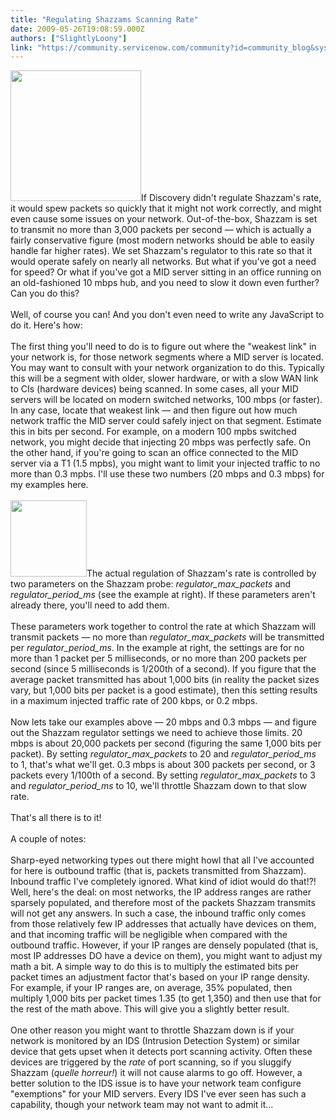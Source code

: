 ```yaml
---
title: "Regulating Shazzams Scanning Rate"
date: 2009-05-26T19:08:59.000Z
authors: ["SlightlyLoony"]
link: "https://community.servicenow.com/community?id=community_blog&sys_id=689ceae1dbd0dbc01dcaf3231f96192f"
---
```

<p><img __jive_id="4800" alt="" class="jive-image" src="br.png" style="width: auto; height: 209px;" />If Discovery didn't regulate Shazzam's rate, it would spew packets so quickly that it might not work correctly, and might even cause some issues on your network. Out-of-the-box, Shazzam is set to transmit no more than 3,000 packets per second — which is actually a fairly conservative figure (most modern networks should be able to easily handle far higher rates). We set Shazzam's regulator to this rate so that it would operate safely on nearly all networks. But what if you've got a need for speed? Or what if you've got a MID server sitting in an office running on an old-fashioned 10 mbps hub, and you need to slow it down even further? Can you do this?<br /><br />Well, of course you can! And you don't even need to write any JavaScript to do it. Here's how:<!--break--><br /><br />The first thing you'll need to do is to figure out where the "weakest link" in your network is, for those network segments where a MID server is located. You may want to consult with your network organization to do this. Typically this will be a segment with older, slower hardware, or with a slow WAN link to CIs (hardware devices) being scanned. In some cases, all your MID servers will be located on modern switched networks, 100 mbps (or faster). In any case, locate that weakest link — and then figure out how much network traffic the MID server could safely inject on that segment. Estimate this in bits per second. For example, on a modern 100 mpbs switched network, you might decide that injecting 20 mbps was perfectly safe. On the other hand, if you're going to scan an office connected to the MID server via a T1 (1.5 mpbs), you might want to limit your injected traffic to no more than 0.3 mpbs. I'll use these two numbers (20 mbps and 0.3 mbps) for my examples here.<br /><br /><img  alt="" class="jive-image" src="ff1e8042db1417041dcaf3231f96197a.iix" style="width: auto; height: 122px;" />The actual regulation of Shazzam's rate is controlled by two parameters on the Shazzam probe: <i>regulator_max_packets</i> and <i>regulator_period_ms</i> (see the example at right). If these parameters aren't already there, you'll need to add them.<br /><br />These parameters work together to control the rate at which Shazzam will transmit packets — no more than <i>regulator_max_packets</i> will be transmitted per <i>regulator_period_ms</i>. In the example at right, the settings are for no more than 1 packet per 5 milliseconds, or no more than 200 packets per second (since 5 milliseconds is 1/200th of a second). If you figure that the average packet transmitted has about 1,000 bits (in reality the packet sizes vary, but 1,000 bits per packet is a good estimate), then this setting results in a maximum injected traffic rate of 200 kbps, or 0.2 mbps.<br /><br />Now lets take our examples above — 20 mbps and 0.3 mbps — and figure out the Shazzam regulator settings we need to achieve those limits. 20 mbps is about 20,000 packets per second (figuring the same 1,000 bits per packet). By setting <i>regulator_max_packets</i> to 20 and <i>regulator_period_ms</i> to 1, that's what we'll get. 0.3 mbps is about 300 packets per second, or 3 packets every 1/100th of a second. By setting <i>regulator_max_packets</i> to 3 and <i>regulator_period_ms</i> to 10, we'll throttle Shazzam down to that slow rate.<br /><br />That's all there is to it!<br /><br />A couple of notes:<br /><br />Sharp-eyed networking types out there might howl that all I've accounted for here is outbound traffic (that is, packets transmitted from Shazzam). Inbound traffic I've completely ignored. What kind of idiot would do that!?! Well, here's the deal: on most networks, the IP address ranges are rather sparsely populated, and therefore most of the packets Shazzam transmits will not get any answers. In such a case, the inbound traffic only comes from those relatively few IP addresses that actually have devices on them, and that incoming traffic will be negligible when compared with the outbound traffic. However, if your IP ranges are densely populated (that is, most IP addresses DO have a device on them), you might want to adjust my math a bit. A simple way to do this is to multiply the estimated bits per packet times an adjustment factor that's based on your IP range density. For example, if your IP ranges are, on average, 35% populated, then multiply 1,000 bits per packet times 1.35 (to get 1,350) and then use that for the rest of the math above. This will give you a slightly better result.<br /><br />One other reason you might want to throttle Shazzam down is if your network is monitored by an IDS (Intrusion Detection System) or similar device that gets upset when it detects port scanning activity. Often these devices are triggered by the <i>rate</i> of port scanning, so if you sluggify Shazzam (<i>quelle horreur!</i>) it will not cause alarms to go off. However, a better solution to the IDS issue is to have your network team configure "exemptions" for your MID servers. Every IDS I've ever seen has such a capability, though your network team may not want to admit it...</p>